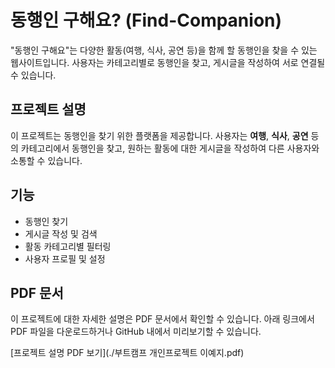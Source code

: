 # 동행인 구해요? (Find-Companion)

"동행인 구해요"는 다양한 활동(여행, 식사, 공연 등)을 함께 할 동행인을 찾을 수 있는 웹사이트입니다. 사용자는 카테고리별로 동행인을 찾고, 게시글을 작성하여 서로 연결될 수 있습니다.

## 프로젝트 설명

이 프로젝트는 동행인을 찾기 위한 플랫폼을 제공합니다. 사용자는 **여행**, **식사**, **공연** 등의 카테고리에서 동행인을 찾고, 원하는 활동에 대한 게시글을 작성하여 다른 사용자와 소통할 수 있습니다.

## 기능

- 동행인 찾기
- 게시글 작성 및 검색
- 활동 카테고리별 필터링
- 사용자 프로필 및 설정

## PDF 문서

이 프로젝트에 대한 자세한 설명은 PDF 문서에서 확인할 수 있습니다. 아래 링크에서 PDF 파일을 다운로드하거나 GitHub 내에서 미리보기할 수 있습니다.

[프로젝트 설명 PDF 보기](./부트캠프 개인프로젝트 이예지.pdf)





